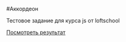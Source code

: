 #Аккордеон

Тестовое задание для курса js от loftschool

[Посмотреть результат](http://test.js.loftschool.mitri4.pro/)
